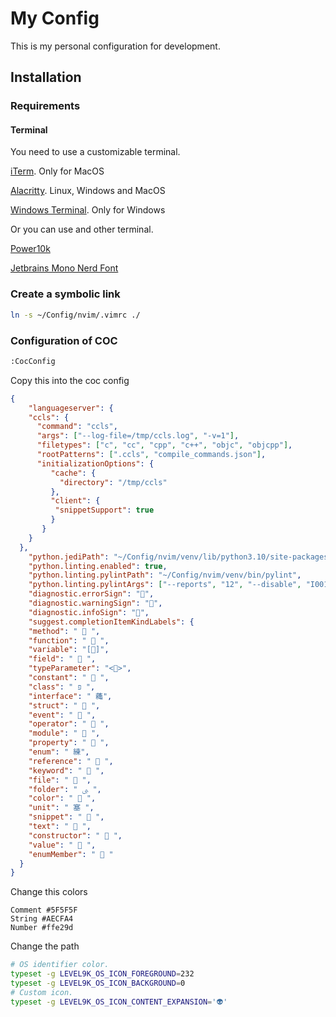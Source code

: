 # My Config 

This is my personal configuration for development.

## Installation

### Requirements

#### Terminal

You need to use a customizable terminal.

[iTerm](https://iterm2.com/). Only for MacOS

[Alacritty](https://github.com/alacritty/alacritty). Linux, Windows and MacOS

[Windows Terminal](https://www.microsoft.com/en-us/p/windows-terminal/9n0dx20hk701?activetab=pivot:overviewtab). Only for Windows

Or you can use and other terminal.

[Power10k](https://github.com/romkatv/powerlevel10k)

[Jetbrains Mono Nerd Font](https://github.com/ryanoasis/nerd-fonts/tree/master/patched-fonts/JetBrainsMono/Ligatures)

### Create a symbolic link
```bash
ln -s ~/Config/nvim/.vimrc ./
```

### Configuration of COC

```bash
:CocConfig 
```

Copy this into the coc config 
```json
{
	"languageserver": {
    "ccls": {
      "command": "ccls",
      "args": ["--log-file=/tmp/ccls.log", "-v=1"],
      "filetypes": ["c", "cc", "cpp", "c++", "objc", "objcpp"],
      "rootPatterns": [".ccls", "compile_commands.json"],
      "initializationOptions": {
         "cache": {
           "directory": "/tmp/ccls"
         },
         "client": {
          "snippetSupport": true
         }
       }
    }
  },
	"python.jediPath": "~/Config/nvim/venv/lib/python3.10/site-packages",
	"python.linting.enabled": true,
	"python.linting.pylintPath": "~/Config/nvim/venv/bin/pylint",
	"python.linting.pylintArgs": ["--reports", "12", "--disable", "I0011"],
	"diagnostic.errorSign": "",
	"diagnostic.warningSign": "",
	"diagnostic.infoSign": "",
	"suggest.completionItemKindLabels": {
  	"method": "  ",
  	"function": "  ",
  	"variable": "[]",
  	"field": "  ",
  	"typeParameter": "<>",
  	"constant": "  ",
  	"class": " פּ ",
  	"interface": " 蘒",
  	"struct": "  ",
  	"event": "  ",
  	"operator": "  ",
  	"module": "  ",
  	"property": "  ",
  	"enum": " 練",
  	"reference": "  ",
  	"keyword": "  ",
  	"file": "  ",
  	"folder": " ﱮ ",
  	"color": "  ",
  	"unit": " 塞 ",
  	"snippet": "  ",
  	"text": "  ",
  	"constructor": "  ",
  	"value": "  ",
  	"enumMember": "  "
  }
}
```
Change this colors
```vim
Comment #5F5F5F
String #AECFA4
Number #ffe29d
```

Change the path 
```bash
# OS identifier color. 
typeset -g LEVEL9K_OS_ICON_FOREGROUND=232 
typeset -g LEVEL9K_OS_ICON_BACKGROUND=0 
# Custom icon. 
typeset -g LEVEL9K_OS_ICON_CONTENT_EXPANSION='👽'
```

